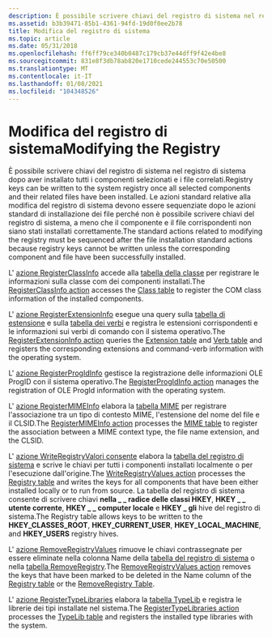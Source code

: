 ```yaml
---
description: È possibile scrivere chiavi del registro di sistema nel registro di sistema dopo aver installato tutti i componenti selezionati e i file correlati.
ms.assetid: b3b39471-85b1-4361-94fd-19d0f0ee2b78
title: Modifica del registro di sistema
ms.topic: article
ms.date: 05/31/2018
ms.openlocfilehash: ff6ff79ce340b0487c179cb37e44dff9f42e4be8
ms.sourcegitcommit: 831e8f3db78ab820e1710cede244553c70e50500
ms.translationtype: MT
ms.contentlocale: it-IT
ms.lasthandoff: 01/08/2021
ms.locfileid: "104348526"
---
```

# <a name="modifying-the-registry"></a><span data-ttu-id="5822a-103">Modifica del registro di sistema</span><span class="sxs-lookup"><span data-stu-id="5822a-103">Modifying the Registry</span></span>

<span data-ttu-id="5822a-104">È possibile scrivere chiavi del registro di sistema nel registro di sistema dopo aver installato tutti i componenti selezionati e i file correlati.</span><span class="sxs-lookup"><span data-stu-id="5822a-104">Registry keys can be written to the system registry once all selected components and their related files have been installed.</span></span> <span data-ttu-id="5822a-105">Le azioni standard relative alla modifica del registro di sistema devono essere sequenziate dopo le azioni standard di installazione dei file perché non è possibile scrivere chiavi del registro di sistema, a meno che il componente e il file corrispondenti non siano stati installati correttamente.</span><span class="sxs-lookup"><span data-stu-id="5822a-105">The standard actions related to modifying the registry must be sequenced after the file installation standard actions because registry keys cannot be written unless the corresponding component and file have been successfully installed.</span></span>

<span data-ttu-id="5822a-106">L' [azione RegisterClassInfo](registerclassinfo-action.md) accede alla [tabella della classe](class-table.md) per registrare le informazioni sulla classe com dei componenti installati.</span><span class="sxs-lookup"><span data-stu-id="5822a-106">The [RegisterClassInfo action](registerclassinfo-action.md) accesses the [Class table](class-table.md) to register the COM class information of the installed components.</span></span>

<span data-ttu-id="5822a-107">L' [azione RegisterExtensionInfo](registerextensioninfo-action.md) esegue una query sulla [tabella di estensione](extension-table.md) e sulla [tabella dei verbi](verb-table.md) e registra le estensioni corrispondenti e le informazioni sui verbi di comando con il sistema operativo.</span><span class="sxs-lookup"><span data-stu-id="5822a-107">The [RegisterExtensionInfo action](registerextensioninfo-action.md) queries the [Extension table](extension-table.md) and [Verb table](verb-table.md) and registers the corresponding extensions and command-verb information with the operating system.</span></span>

<span data-ttu-id="5822a-108">L' [azione RegisterProgIdInfo](registerprogidinfo-action.md) gestisce la registrazione delle informazioni OLE ProgID con il sistema operativo.</span><span class="sxs-lookup"><span data-stu-id="5822a-108">The [RegisterProgIdInfo action](registerprogidinfo-action.md) manages the registration of OLE ProgId information with the operating system.</span></span>

<span data-ttu-id="5822a-109">L' [azione RegisterMIMEInfo](registermimeinfo-action.md) elabora la [tabella MIME](mime-table.md) per registrare l'associazione tra un tipo di contesto MIME, l'estensione del nome del file e il CLSID.</span><span class="sxs-lookup"><span data-stu-id="5822a-109">The [RegisterMIMEInfo action](registermimeinfo-action.md) processes the [MIME table](mime-table.md) to register the association between a MIME context type, the file name extension, and the CLSID.</span></span>

<span data-ttu-id="5822a-110">L' [azione WriteRegistryValori consente](writeregistryvalues-action.md) elabora la [tabella del registro di sistema](registry-table.md) e scrive le chiavi per tutti i componenti installati localmente o per l'esecuzione dall'origine.</span><span class="sxs-lookup"><span data-stu-id="5822a-110">The [WriteRegistryValues action](writeregistryvalues-action.md) processes the [Registry table](registry-table.md) and writes the keys for all components that have been either installed locally or to run from source.</span></span> <span data-ttu-id="5822a-111">La tabella del registro di sistema consente di scrivere chiavi **nella \_ \_ radice delle classi HKEY**, **HKEY \_ \_ utente corrente**, **HKEY \_ \_ computer locale** e **HKEY \_ gli** hive del registro di sistema.</span><span class="sxs-lookup"><span data-stu-id="5822a-111">The Registry table allows keys to be written to the **HKEY\_CLASSES\_ROOT**, **HKEY\_CURRENT\_USER**, **HKEY\_LOCAL\_MACHINE**, and **HKEY\_USERS** registry hives.</span></span>

<span data-ttu-id="5822a-112">L' [azione RemoveRegistryValues](removeregistryvalues-action.md) rimuove le chiavi contrassegnate per essere eliminate nella colonna Name della [tabella del registro di sistema](registry-table.md) o nella [tabella RemoveRegistry](removeregistry-table.md).</span><span class="sxs-lookup"><span data-stu-id="5822a-112">The [RemoveRegistryValues action](removeregistryvalues-action.md) removes the keys that have been marked to be deleted in the Name column of the [Registry table](registry-table.md) or the [RemoveRegistry Table](removeregistry-table.md).</span></span>

<span data-ttu-id="5822a-113">L' [azione RegisterTypeLibraries](registertypelibraries-action.md) elabora la [tabella TypeLib](typelib-table.md) e registra le librerie dei tipi installate nel sistema.</span><span class="sxs-lookup"><span data-stu-id="5822a-113">The [RegisterTypeLibraries action](registertypelibraries-action.md) processes the [TypeLib table](typelib-table.md) and registers the installed type libraries with the system.</span></span>

 

 



